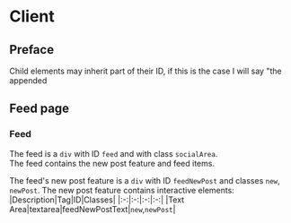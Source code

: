 # Client
## Preface
Child elements may inherit part of their ID, if this is the case I will say "the appended 
## Feed page
### Feed
The feed is a `div` with ID `feed` and with class `socialArea`.  
The feed contains the new post feature and feed items.

The feed's new post feature is a `div` with ID `feedNewPost` and classes `new`, `newPost`.
The new post feature contains interactive elements:
|Description|Tag|ID|Classes|
|:-:|:-:|:-:|:-:|
|Text Area|textarea|feedNewPostText|`new`,`newPost`|

<!--stackedit_data:
eyJoaXN0b3J5IjpbLTI5MDA5OTA4N119
-->